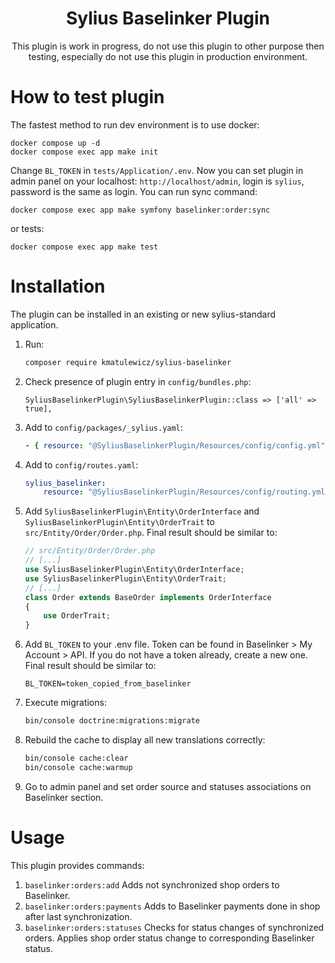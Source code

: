 <h1 align="center">Sylius Baselinker Plugin</h1>


<p align="center">This plugin is work in progress, do not use this plugin to other purpose then testing, especially do not use this plugin in production environment.</p>

How to test plugin
===================
The fastest method to run dev environment is to use docker:

    docker compose up -d
    docker compose exec app make init

Change `BL_TOKEN` in `tests/Application/.env`.
Now you can set plugin in admin panel on your localhost: `http://localhost/admin`, login is `sylius`, password is the same as login. You can run sync command:

    docker compose exec app make symfony baselinker:order:sync

or tests:

    docker compose exec app make test


Installation
=============
The plugin can be installed in an existing or new sylius-standard application.

1. Run:

    ```bash
    composer require kmatulewicz/sylius-baselinker
    ```

2. Check presence of plugin entry in `config/bundles.php`:

    ```
    SyliusBaselinkerPlugin\SyliusBaselinkerPlugin::class => ['all' => true],
    ```

3. Add to `config/packages/_sylius.yaml`: 
    
    ```yaml
    - { resource: "@SyliusBaselinkerPlugin/Resources/config/config.yml" }
    ```

4. Add to `config/routes.yaml`:

    ```yaml
    sylius_baselinker:
        resource: "@SyliusBaselinkerPlugin/Resources/config/routing.yml"
    ```

5. Add `SyliusBaselinkerPlugin\Entity\OrderInterface` and `SyliusBaselinkerPlugin\Entity\OrderTrait` to `src/Entity/Order/Order.php`. Final result should be similar to:

    ```php
    // src/Entity/Order/Order.php
    // [...]
    use SyliusBaselinkerPlugin\Entity\OrderInterface;
    use SyliusBaselinkerPlugin\Entity\OrderTrait;
    // [...]
    class Order extends BaseOrder implements OrderInterface
    {
        use OrderTrait;
    }
    ```

6. Add `BL_TOKEN` to your .env file. Token can be found in Baselinker > My Account > API. If you do not have a token already, create a new one. Final result should be similar to:

    ```
    BL_TOKEN=token_copied_from_baselinker
    ```

7. Execute migrations:

    ```bash
    bin/console doctrine:migrations:migrate
    ```

8. Rebuild the cache to display all new translations correctly:

    ```bash
    bin/console cache:clear
    bin/console cache:warmup
   ```

9. Go to admin panel and set order source and statuses associations on Baselinker section.

Usage
======

This plugin provides commands:
1. `baselinker:orders:add` Adds not synchronized shop orders to Baselinker.
2. `baselinker:orders:payments` Adds to Baselinker payments done in shop after last synchronization.
3. `baselinker:orders:statuses` Checks for status changes of synchronized orders. Applies shop order status change to corresponding Baselinker status.
